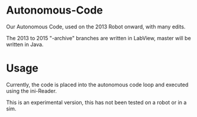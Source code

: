 # Autonomous-Code
Our Autonomous Code, used on the 2013 Robot onward, with many edits. 

The 2013 to 2015 "-archive" branches are written in LabView, master will be written in Java.  

# Usage

Currently, the code is placed into the autonomous code loop and executed using the ini-Reader.

This is an experimental version, this has not been tested on a robot or in a sim.
